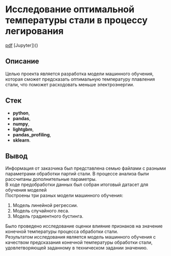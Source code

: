 # Исследование оптимальной температуры стали в процессу легирования
[pdf](https://cloud.mail.ru/public/P9Fw/DXk57eQ53) [Jupyter])()

## Описание

Целью проекта является разработка модели машинного обучения, которая сможет предсказать оптимальную температуру плавления стали, что поможет расходовать меньше электроэнергии.

## Стек
* **python**,
* **pandas**,
* **numpy**,
* **lightgbm**,
* **pandas_profiling**,
* **sklearn**.

## Вывод

Информация от заказчика был представлена семью файлами с разными параметрами обработки партий стали. В процессе анализа были рассчитаны дополнительные параметры.
<br>В ходе предобработки данных был собран итоговый датасет для обучения моделей
<br>Построены три разных модели машинного обучения:
1.	Модель линейной регрессии.
2.	Модель случайного леса.
3.	Модель градиентного бустинга.

Было проведено исследование оценки влияние признаков на значение конечной температуры процесса обработки стали.
<br>Результатом исследования является модель машинного обучения с качеством предсказания конечной температуры обработки стали, удовлетворяющей заданному в техническом задании значению.
